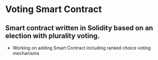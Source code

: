 # Voting Smart Contract
## Smart contract written in Solidity based on an election with plurality voting.
  - Working on adding Smart Contract including ranked choice voting mechanisms
